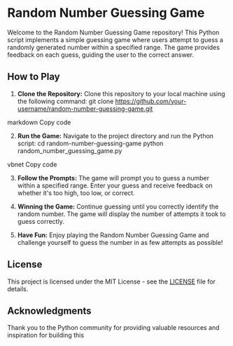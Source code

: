 # Random Number Guessing Game

Welcome to the Random Number Guessing Game repository! This Python script implements a simple guessing game where users attempt to guess a randomly generated number within a specified range. The game provides feedback on each guess, guiding the user to the correct answer.

## How to Play

1. **Clone the Repository:** Clone this repository to your local machine using the following command:
git clone https://github.com/your-username/random-number-guessing-game.git

markdown
Copy code

2. **Run the Game:** Navigate to the project directory and run the Python script:
cd random-number-guessing-game
python random_number_guessing_game.py

vbnet
Copy code

3. **Follow the Prompts:** The game will prompt you to guess a number within a specified range. Enter your guess and receive feedback on whether it's too high, too low, or correct.

4. **Winning the Game:** Continue guessing until you correctly identify the random number. The game will display the number of attempts it took to guess correctly.

5. **Have Fun:** Enjoy playing the Random Number Guessing Game and challenge yourself to guess the number in as few attempts as possible!

## License

This project is licensed under the MIT License - see the [LICENSE](LICENSE) file for details.

## Acknowledgments

Thank you to the Python community for providing valuable resources and inspiration for building this 
